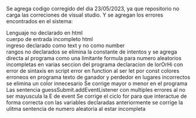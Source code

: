 Se agrega codigo corregido del dia 23/05/2023, ya que repositorio no carga las correciones de visual studio.
Y se agregan los errores encontrados en el sistema:

Lenguaje no declarado en html
<br>
cuerpo de entrada incompleto html
<br>
ingreso declarado como text y no como number 
<br>
rangos no declarados
se elimina la constante de intentos y se agrega directa al programa como una limitante
formula para numero aleatorios incompletas en varias seccion del programa
declaracion de lorOrHi con error de sintaxis en script
error  en function al ser let por const
colores erroneos en programa
texto de ganador y perdedor en lugares incorrectos
se elimina un color innecesario
Se corrige mayor o menor en el programa
Las sentencia guessSubmit.addEventListener con multiples errores al no ser mayuscula la E de event
Se corrige el ciclo for para que interactue de forma correcta con las variables declaradas anteriormente
se corrige la ulitma sentencia de numero aleatoria al estar incompleta


